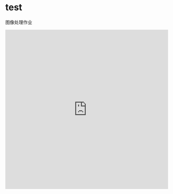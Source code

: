 # test
图像处理作业
<iframe height=498 width=510 src="http://player.youku.com/embed/XMTU2Njk3NzQ3Ng==" frameborder=0 allowfullscreen></iframe>
